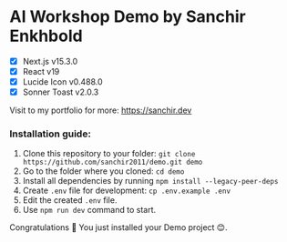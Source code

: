 # AI Workshop Demo by Sanchir Enkhbold

- [x] Next.js v15.3.0
- [x] React v19
- [x] Lucide Icon v0.488.0
- [x] Sonner Toast v2.0.3

Visit to my portfolio for more: https://sanchir.dev

### Installation guide:
 1. Clone this repository to your folder: `git clone https://github.com/sanchir2011/demo.git demo`
 2. Go to the folder where you cloned: `cd demo`
 3. Install all dependencies by running `npm install --legacy-peer-deps`
 4. Create `.env` file for development: `cp .env.example .env`
 5. Edit the created `.env` file.
 6. Use `npm run dev` command to start.

Congratulations 🎉 You just installed your Demo project 😊.

